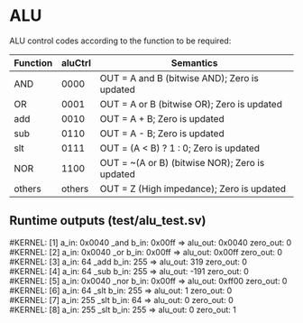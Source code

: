 # ALU 
ALU control codes according to the function to be required:

Function | aluCtrl     | Semantics
---------|-------------|----------------------------------------------------------------
AND      | 0000        |   OUT = A and B (bitwise AND); Zero is updated
OR       | 0001	       |   OUT = A or B (bitwise OR); Zero is updated
add      | 0010 	   |   OUT = A + B; Zero is updated
sub      | 0110	       |   OUT = A - B; Zero is updated
slt	     | 0111	       |   OUT = (A < B) ? 1 : 0; Zero is updated 
NOR      | 1100        |   OUT = ~(A or B) (bitwise NOR); Zero is updated
others   | others      |   OUT = Z (High impedance); Zero is updated

## Runtime outputs (test/alu_test.sv)

#KERNEL: [1] a_in: 0x0040 _and b_in: 0x00ff => alu_out: 0x0040 zero_out: 0  
#KERNEL: [2] a_in: 0x0040 _or b_in: 0x00ff => alu_out: 0x00ff zero_out: 0  
#KERNEL: [3] a_in: 64 _add b_in: 255 => alu_out: 319 zero_out: 0  
#KERNEL: [4] a_in: 64 _sub b_in: 255 => alu_out: -191 zero_out: 0  
#KERNEL: [5] a_in: 0x0040 _nor b_in: 0x00ff => alu_out: 0xff00 zero_out: 0  
#KERNEL: [6] a_in: 64 _slt b_in: 255 => alu_out: 1 zero_out: 0  
#KERNEL: [7] a_in: 255 _slt b_in: 64 => alu_out: 0 zero_out: 0  
#KERNEL: [8] a_in: 255 _slt b_in: 255 => alu_out: 0 zero_out: 1  